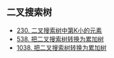 ## 二叉搜索树

- [230. 二叉搜索树中第K小的元素](https://github.com/gooohlan/leetcode/blob/master/BinaryTree/BinarySearchTree/230.go)
- [538. 把二叉搜索树转换为累加树](https://github.com/gooohlan/leetcode/blob/master/BinaryTree/BinarySearchTree/538.go)
- [1038. 把二叉搜索树转换为累加树](https://github.com/gooohlan/leetcode/blob/master/BinaryTree/BinarySearchTree/1038.go)